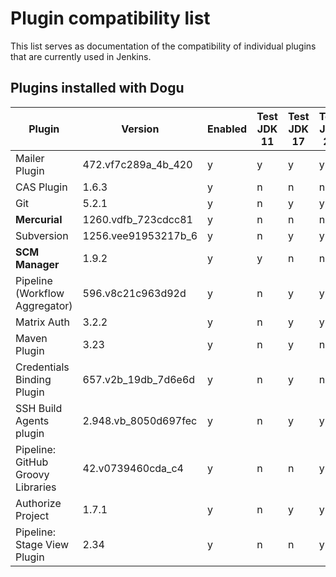 # Plugin compatibility list

This list serves as documentation of the compatibility of individual plugins that are currently used in Jenkins.

## Plugins installed with Dogu

| Plugin                            | Version              | Enabled | Test JDK 11 | Test JDK 17 | Test JDK 21 | Test Functional |
|-----------------------------------|----------------------|---------|-------------|-------------|-------------|-----------------|
| Mailer Plugin                     | 472.vf7c289a_4b_420  | y       | y           | y           | y           | n               |
| CAS Plugin                        | 1.6.3                | y       | n           | n           | n           | y               |
| Git                               | 5.2.1                | y       | n           | y           | y           | n               |
| **Mercurial**                     | 1260.vdfb_723cdcc81  | y       | n           | n           | n           | n               |
| Subversion                        | 1256.vee91953217b_6  | y       | n           | y           | y           | n               |
| **SCM Manager**                   | 1.9.2                | y       | y           | n           | n           | n               |
| Pipeline (Workflow Aggregator)    | 596.v8c21c963d92d    | y       | n           | y           | y           | n               |
| Matrix Auth                       | 3.2.2                | y       | n           | y           | y           | n               |
| Maven Plugin                      | 3.23                 | y       | n           | y           | n           | n               |
| Credentials Binding Plugin        | 657.v2b_19db_7d6e6d  | y       | n           | y           | n           | n               |
| SSH Build Agents plugin           | 2.948.vb_8050d697fec | y       | n           | y           | y           | n               |
| Pipeline: GitHub Groovy Libraries | 42.v0739460cda_c4    | y       | n           | n           | y           | n               |
| Authorize Project                 | 1.7.1                | y       | n           | y           | y           | n               |
| Pipeline: Stage View Plugin       | 2.34                 | y       | n           | n           | y           | n               |